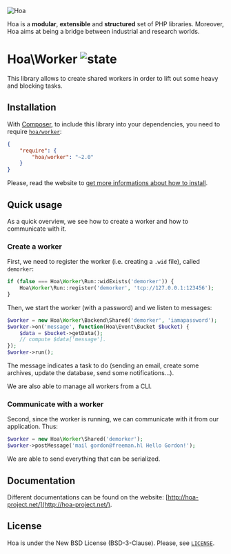 ![Hoa](http://static.hoa-project.net/Image/Hoa_small.png)

Hoa is a **modular**, **extensible** and **structured** set of PHP libraries.
Moreover, Hoa aims at being a bridge between industrial and research worlds.

# Hoa\Worker ![state](http://central.hoa-project.net/State/Worker)

This library allows to create shared workers in order to lift out some heavy and
blocking tasks.

## Installation

With [Composer](http://getcomposer.org/), to include this library into your
dependencies, you need to require
[`hoa/worker`](https://packagist.org/packages/hoa/worker):

```json
{
    "require": {
        "hoa/worker": "~2.0"
    }
}
```

Please, read the website to [get more informations about how to
install](http://hoa-project.net/Source.html).

## Quick usage

As a quick overview, we see how to create a worker and how to communicate with
it.

### Create a worker

First, we need to register the worker (i.e. creating a `.wid` file), called
`demorker`:

```php
if (false === Hoa\Worker\Run::widExists('demorker')) {
    Hoa\Worker\Run::register('demorker', 'tcp://127.0.0.1:123456');
}
```

Then, we start the worker (with a password) and we listen to messages:

```php
$worker = new Hoa\Worker\Backend\Shared('demorker', 'iamapassword');
$worker->on('message', function(Hoa\Event\Bucket $bucket) {
    $data = $bucket->getData();
    // compute $data['message'].
});
$worker->run();
```

The message indicates a task to do (sending an email, create some archives,
update the database, send some notifications…).

We are also able to manage all workers from a CLI.

### Communicate with a worker

Second, since the worker is running, we can communicate with it from our
application. Thus:

```php
$worker = new Hoa\Worker\Shared('demorker');
$worker->postMessage('mail gordon@freeman.hl Hello Gordon!');
```

We are able to send everything that can be serialized.

## Documentation

Different documentations can be found on the website:
[http://hoa-project.net/](http://hoa-project.net/).

## License

Hoa is under the New BSD License (BSD-3-Clause). Please, see
[`LICENSE`](http://hoa-project.net/LICENSE).
